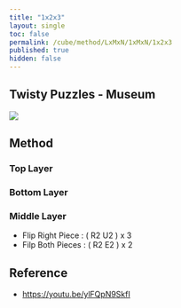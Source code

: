 ```yaml
---
title: "1x2x3"
layout: single
toc: false
permalink: /cube/method/LxMxN/1xMxN/1x2x3
published: true
hidden: false
---
```


<head>
  <base target="_blank">
</head>



## Twisty Puzzles - Museum

<a href="https://twistypuzzles.com/app/museum/museum_showitem.php?pkey=1905">
  <img src="https://twistypuzzles.com/museum/large/01905-01.jpg">
</a>



## Method

### Top Layer

### Bottom Layer

### Middle Layer

- Flip Right Piece : ( R2 U2 ) x 3
- Filp Both Pieces : ( R2 E2 ) x 2



## Reference
  - <https://youtu.be/ylFQpN9SkfI>
